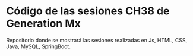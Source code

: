 # Código de las sesiones CH38 de Generation Mx

Repositorio donde se mostrará las sesiones realizadas en Js, HTML, CSS, Java, MySQL, SpringBoot.
